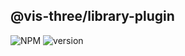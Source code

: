 ## @vis-three/library-plugin

<p>
   <img alt="NPM" src="https://img.shields.io/npm/l/@vis-three/library-plugin?color=blue">
   <img alt="version" src="https://img.shields.io/npm/v/@vis-three/library-plugin">
</p>
